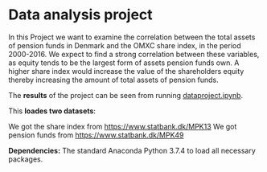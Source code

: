 # Data analysis project

In this Project we want to examine the correlation between the total assets of pension funds in Denmark and the OMXC share index, in the period 2000-2016. We expect to find a strong correlation between these variables, as equity tends to be the largest form of assets pension funds own. A higher share index would increase the value of the shareholders equity thereby increasing the amount of total assets of pension funds.

The **results** of the project can be seen from running [dataproject.ipynb](dataproject.ipynb).

This **loades two datasets**:

We got the share index from https://www.statbank.dk/MPK13
We got pension funds from https://www.statbank.dk/MPK49

**Dependencies:** The standard Anaconda Python 3.7.4 to load all necessary packages.  
 
